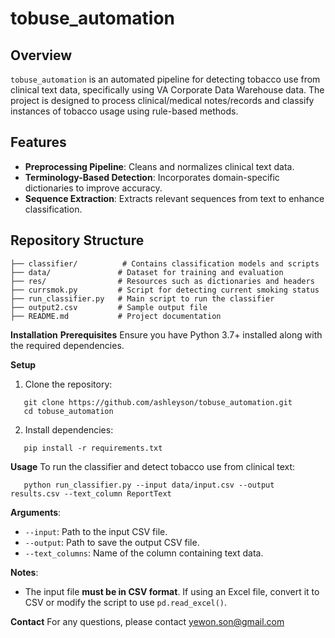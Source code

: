 # tobuse_automation

## Overview
`tobuse_automation` is an automated pipeline for detecting tobacco use from clinical text data, specifically using VA Corporate Data Warehouse data. The project is designed to process clinical/medical notes/records and classify instances of tobacco usage using rule-based methods.

## Features
- **Preprocessing Pipeline**: Cleans and normalizes clinical text data.
- **Terminology-Based Detection**: Incorporates domain-specific dictionaries to improve accuracy.
- **Sequence Extraction**: Extracts relevant sequences from text to enhance classification.

## Repository Structure
```plaintext
├── classifier/          # Contains classification models and scripts
├── data/               # Dataset for training and evaluation
├── res/                # Resources such as dictionaries and headers
├── currsmok.py         # Script for detecting current smoking status
├── run_classifier.py   # Main script to run the classifier
├── output2.csv         # Sample output file
├── README.md           # Project documentation
```
**Installation**
**Prerequisites**
Ensure you have Python 3.7+ installed along with the required dependencies. 

**Setup**
1. Clone the repository:
```plaintext
   git clone https://github.com/ashleyson/tobuse_automation.git
   cd tobuse_automation
```
2. Install dependencies:
```plaintext
   pip install -r requirements.txt
```

**Usage**
To run the classifier and detect tobacco use from clinical text:
```
   python run_classifier.py --input data/input.csv --output results.csv --text_column ReportText
```
**Arguments**:
- ```--input```: Path to the input CSV file.
- ```--output```: Path to save the output CSV file.
- ```--text_columns```: Name of the column containing text data.

**Notes**:
- The input file **must be in CSV format**. If using an Excel file, convert it to CSV or modify the script to use ```pd.read_excel()```.

**Contact**
For any questions, please contact yewon.son@gmail.com
   
